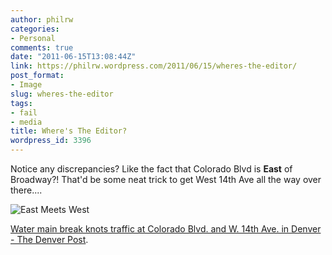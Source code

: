 ```yaml
---
author: philrw
categories:
- Personal
comments: true
date: "2011-06-15T13:08:44Z"
link: https://philrw.wordpress.com/2011/06/15/wheres-the-editor/
post_format:
- Image
slug: wheres-the-editor
tags:
- fail
- media
title: Where's The Editor?
wordpress_id: 3396
---
```


Notice any discrepancies? Like the fact that Colorado Blvd is **East** of Broadway?! That'd be some neat trick to get West 14th Ave all the way over there....

![East Meets West](/images/east-meets-west.jpg)

[Water main break knots traffic at Colorado Blvd. and W. 14th Ave. in Denver - The Denver Post](http://www.denverpost.com/breakingnews/ci_18277166).
